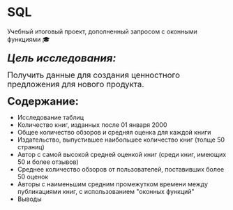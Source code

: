 # SQL
Учебный итоговый проект, дополненный запросом с оконными функциями &#127891;

<font size = 5> ***Цель исследования:*** </font>

<font size = 4> Получить данные для создания ценностного предложения для нового продукта.  </font>

<font size = 5> **Содержание:**</font>
    
* Исследование таблиц
* Количество книг, изданных после 01 января 2000
* Общее количество обзоров и средняя оценка для каждой книги
* Издательство, выпустившее наибольшее количество книг (толще 50 страниц)
* Автор с самой высокой средней оценкой книг (среди книг, имеющих 50 и более отзывов)
* Среднее количество обзоров от пользователей, поставивших более 50 оценок
* Авторы с наименьшим средним промежутком времени между публикациями книг, с использованием "оконных функций"    
* Выводы
